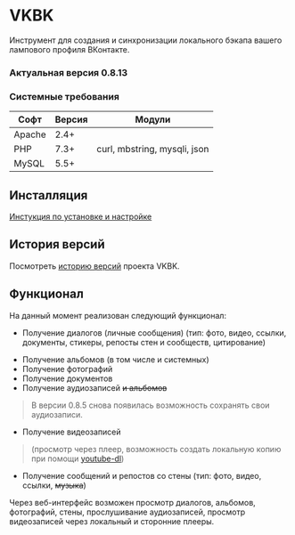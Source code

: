 # VKBK
Инструмент для создания и синхронизации локального бэкапа вашего лампового профиля ВКонтакте.

### Актуальная версия 0.8.13

### Системные требования
Софт | Версия | Модули
--- | --- | ---
Apache | 2.4+ | 
PHP | 7.3+ | curl, mbstring, mysqli, json
MySQL | 5.5+ | 

## Инсталляция
[Инстукция по установке и настройке](https://github.com/Chiaki/VKBK/wiki/Установка-и-настройка)

## История версий
Посмотреть [историю версий](CHANGELOG.md) проекта VKBK.

## Функционал
На данный момент реализован следующий функционал:
+ Получение диалогов (личные сообщения) (тип: фото, видео, ссылки, документы, стикеры, репосты стен и сообществ, цитирование)
- Получение альбомов (в том числе и системных)
- Получение фотографий
- Получение документов
- Получение аудиозаписей ~~и альбомов~~
> В версии 0.8.5 снова появилась возможность сохранять свои аудиозаписи.
- Получение видеозаписей
> (просмотр через плеер, возможность создать локальную копию при помощи [youtube-dl](https://github.com/rg3/youtube-dl))
* Получение сообщений и репостов со стены (тип: фото, видео, ссылки, ~~музыка~~)

Через веб-интерфейс возможен просмотр диалогов, альбомов, фотографий, стены, прослушивание аудиозаписей, просмотр видеозаписей через локальный и сторонние плееры.

